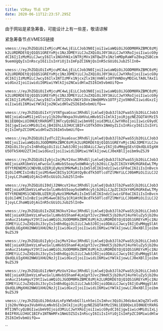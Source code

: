 ```yaml
---
title: V2Ray 节点 VIP
date: 2020-06-11T12:23:57.295Z
---
```

由于网站是紧急筹备，可能设计上有一些差，敬请谅解

紧急筹备节点VMESS链接

`vmess://eyJhZGQiOiIxMjcuMC4wLjEiLCJob3N0IjoiIiwiaWQiOiJGODM0RkZBMC0zMjk2LURDRDEtQjQ1QS1GREYxMjc1NzJDMEYiLCJuZXQiOiJ0Y3AiLCJwYXRoIjoiIiwicG9ydCI6IjIzMzMiLCJwcyI6Ilx1NGVhN1x1NTRjMVx1NTQwZFx1NzlmMDpRaWFuZ0xpZSBCcm9uemUgQyIsInRscyI6IiIsInYiOjIsImFpZCI6NjQsInR5cGUiOiJub25lIn0=`

`vmess://eyJhZGQiOiIxMjcuMC4wLjEiLCJob3N0IjoiIiwiaWQiOiJGODM0RkZBMC0zMjk2LURDRDEtQjQ1QS1GREYxMjc1NzJDMEYiLCJuZXQiOiJ0Y3AiLCJwYXRoIjoiIiwicG9ydCI6IjIzMzMiLCJwcyI6Ilx1NTIzMFx1NjcxZlx1NjVmNlx1OTVmNDoyMDIxLTA0LTAxIiwidGxzIjoiIiwidiI6MiwiYWlkIjo2NCwidHlwZSI6Im5vbmUifQ==`

`vmess://eyJhZGQiOiIxMjcuMC4wLjEiLCJob3N0IjoiIiwiaWQiOiJGODM0RkZBMC0zMjk2LURDRDEtQjQ1QS1GREYxMjc1NzJDMEYiLCJuZXQiOiJ0Y3AiLCJwYXRoIjoiIiwicG9ydCI6IjIzMzMiLCJwcyI6Ilx1NTI2OVx1NGY1OVx1NmQ0MVx1OTFjZjo5N0dCIiwidGxzIjoiIiwidiI6MiwiYWlkIjo2NCwidHlwZSI6Im5vbmUifQ==`

`vmess://eyJhZGQiOiIxYjVtNTguaGsuc3RhdGljLmlwdjQub3Jlb2FwaS5jb20iLCJob3N0IjoiaGswMS1jeGlscy1jb20uYWxpa3VubHVuLmNvbSIsImlkIjoiRjgzNEZGQTAtMzI5Ni1EQ0QxLUI0NUEtRkRGMTI3NTcyQzBGIiwibmV0Ijoid3MiLCJwYXRoIjoiIiwicG9ydCI6IjgwIiwicHMiOiIxLjB4IEhLLUJHUC1BIFx1OTk5OVx1NmUyZiIsInRscyI6IiIsInYiOjIsImFpZCI6MCwidHlwZSI6Im5vbmUifQ==`

`vmess://eyJhZGQiOiIydTc2ZjkuaGsuc3RhdGljLmlwdjQub3Jlb2FwaS5jb20iLCJob3N0IjoiIiwiaWQiOiJGODM0RkZBMC0zMjk2LURDRDEtQjQ1QS1GREYxMjc1NzJDMEYiLCJuZXQiOiJ3cyIsInBhdGgiOiIiLCJwb3J0IjoiODAiLCJwcyI6IjEuMHggSEstQkdQLUIgXHU5OTk5XHU2ZTJmIiwidGxzIjoiIiwidiI6MiwiYWlkIjowLCJ0eXBlIjoibm9uZSJ9`

`vmess://eyJhZGQiOiIybjc2ajMuY24uc3RhdGljLmlwdjQub3Jlb2FwaS5jb20iLCJob3N0IjoiaXR1bmVzLmFwcGxlLmNvbS5oay5obWR4cy5jb20iLCJpZCI6IkY4MzRGRkEwLTMyOTYtRENEMS1CNDVBLUZERjEyNzU3MkMwRiIsIm5ldCI6IndzIiwicGF0aCI6IiIsInBvcnQiOiI4MCIsInBzIjoiMS4weCBISy1CR1AtQyBcdTk5OTlcdTZlMmYiLCJ0bHMiOiIiLCJ2IjoyLCJhaWQiOjAsInR5cGUiOiJub25lIn0=`

`vmess://eyJhZGQiOiI0djJ2NHcuY24uc3RhdGljLmlwdjQub3Jlb2FwaS5jb20iLCJob3N0IjoiaXR1bmVzLmFwcGxlLmNvbS5oay5obWR4cy5jb20iLCJpZCI6IkY4MzRGRkEwLTMyOTYtRENEMS1CNDVBLUZERjEyNzU3MkMwRiIsIm5ldCI6IndzIiwicGF0aCI6IiIsInBvcnQiOiI4MCIsInBzIjoiMS4weCBISy1CR1AtRCBcdTk5OTlcdTZlMmYiLCJ0bHMiOiIiLCJ2IjoyLCJhaWQiOjAsInR5cGUiOiJub25lIn0=`

`vmess://eyJhZGQiOiIxZGE3N3kuY24uc3RhdGljLmlwdjQub3Jlb2FwaS5jb20iLCJob3N0IjoiaXR1bmVzLmFwcGxlLmNvbS5hamF4Lm1pY3Jvc29mdC5jb20uY24uYmluZy5jb20uanAuc214aHguY29tIiwiaWQiOiJGODM0RkZBMC0zMjk2LURDRDEtQjQ1QS1GREYxMjc1NzJDMEYiLCJuZXQiOiJ3cyIsInBhdGgiOiIiLCJwb3J0IjoiODAiLCJwcyI6IjEuMHggSlAtQkdQLUEgXHU2NWU1XHU2NzJjIiwidGxzIjoiIiwidiI6MiwiYWlkIjowLCJ0eXBlIjoibm9uZSJ9`

`vmess://eyJhZGQiOiIybjc2ajMuY24uc3RhdGljLmlwdjQub3Jlb2FwaS5jb20iLCJob3N0IjoiaXR1bmVzLmFwcGxlLmNvbS5hamF4Lm1pY3Jvc29mdC5jb20uY24uYmluZy5jb20uanAuc214aHguY29tIiwiaWQiOiJGODM0RkZBMC0zMjk2LURDRDEtQjQ1QS1GREYxMjc1NzJDMEYiLCJuZXQiOiJ3cyIsInBhdGgiOiIiLCJwb3J0IjoiODAiLCJwcyI6IjEuMHggSlAtQkdQLUIgXHU2NWU1XHU2NzJjIiwidGxzIjoiIiwidiI6MiwiYWlkIjowLCJ0eXBlIjoibm9uZSJ9`

`vmess://eyJhZGQiOiIzNmYyMzUuY24uc3RhdGljLmlwdjQub3Jlb2FwaS5jb20iLCJob3N0IjoiaXR1bmVzLmFwcGxlLmNvbS5hamF4Lm1pY3Jvc29mdC5jb20uY24uYmluZy5jb20uanAuc214aHguY29tIiwiaWQiOiJGODM0RkZBMC0zMjk2LURDRDEtQjQ1QS1GREYxMjc1NzJDMEYiLCJuZXQiOiJ3cyIsInBhdGgiOiIiLCJwb3J0IjoiODAiLCJwcyI6IjEuMHggSlAtQkdQLUMgXHU2NWU1XHU2NzJjIiwidGxzIjoiIiwidiI6MiwiYWlkIjowLCJ0eXBlIjoibm9uZSJ9`

`vmess://eyJhZGQiOiJ0dzAzLnFpYW5nbGllLnh5eiIsImhvc3QiOiJ0dzAxLWJqZXlvdS1jb20uYWxpa3VubHVuLmNvbSIsImlkIjoiRjgzNEZGQTAtMzI5Ni1EQ0QxLUI0NUEtRkRGMTI3NTcyQzBGIiwibmV0Ijoid3MiLCJwYXRoIjoiIiwicG9ydCI6IjgwIiwicHMiOiIxLjB4IFRXLUJHUC1BIFx1NTNmMFx1NmU3ZSIsInRscyI6IiIsInYiOjIsImFpZCI6MiwidHlwZSI6Im5vbmUifQ==`

``
